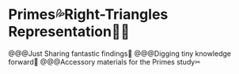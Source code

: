 # Primes💦Right-Triangles Representation🍉👟
@@@Just Sharing fantastic findings🌈
@@@Digging tiny knowledge forward🚩
@@@Accessory materials for the Primes study✂
